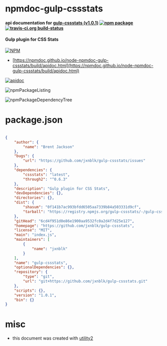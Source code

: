 # npmdoc-gulp-cssstats

#### api documentation for  [gulp-cssstats (v1.0.1)](https://github.com/jxnblk/gulp-cssstats)  [![npm package](https://img.shields.io/npm/v/npmdoc-gulp-cssstats.svg?style=flat-square)](https://www.npmjs.org/package/npmdoc-gulp-cssstats) [![travis-ci.org build-status](https://api.travis-ci.org/npmdoc/node-npmdoc-gulp-cssstats.svg)](https://travis-ci.org/npmdoc/node-npmdoc-gulp-cssstats)

#### Gulp plugin for CSS Stats

[![NPM](https://nodei.co/npm/gulp-cssstats.png?downloads=true&downloadRank=true&stars=true)](https://www.npmjs.com/package/gulp-cssstats)

- [https://npmdoc.github.io/node-npmdoc-gulp-cssstats/build/apidoc.html](https://npmdoc.github.io/node-npmdoc-gulp-cssstats/build/apidoc.html)

[![apidoc](https://npmdoc.github.io/node-npmdoc-gulp-cssstats/build/screenCapture.buildCi.browser.%252Ftmp%252Fbuild%252Fapidoc.html.png)](https://npmdoc.github.io/node-npmdoc-gulp-cssstats/build/apidoc.html)

![npmPackageListing](https://npmdoc.github.io/node-npmdoc-gulp-cssstats/build/screenCapture.npmPackageListing.svg)

![npmPackageDependencyTree](https://npmdoc.github.io/node-npmdoc-gulp-cssstats/build/screenCapture.npmPackageDependencyTree.svg)



# package.json

```json

{
    "author": {
        "name": "Brent Jackson"
    },
    "bugs": {
        "url": "https://github.com/jxnblk/gulp-cssstats/issues"
    },
    "dependencies": {
        "cssstats": "latest",
        "through2": "^0.6.3"
    },
    "description": "Gulp plugin for CSS Stats",
    "devDependencies": {},
    "directories": {},
    "dist": {
        "shasum": "0f141b7ac993bfdd6505aa7339b84a503331d9cf",
        "tarball": "https://registry.npmjs.org/gulp-cssstats/-/gulp-cssstats-1.0.1.tgz"
    },
    "gitHead": "6cd4f951d0e86e1900aa9532fc0a2d4f7d25e127",
    "homepage": "https://github.com/jxnblk/gulp-cssstats",
    "license": "MIT",
    "main": "index.js",
    "maintainers": [
        {
            "name": "jxnblk"
        }
    ],
    "name": "gulp-cssstats",
    "optionalDependencies": {},
    "repository": {
        "type": "git",
        "url": "git+https://github.com/jxnblk/gulp-cssstats.git"
    },
    "scripts": {},
    "version": "1.0.1",
    "bin": {}
}
```



# misc
- this document was created with [utility2](https://github.com/kaizhu256/node-utility2)
